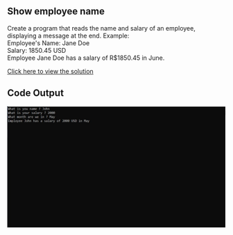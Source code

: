## Show employee name

Create a program that reads the name and salary of an employee, displaying a message at the end.
Example:<br>
Employee's Name: Jane Doe<br>
Salary: 1850.45 USD<br>
Employee Jane Doe has a salary of R$1850.45 in June.

[Click here to view the solution](https://github.com/davi-p-oliveira-11/CCodeChallengeLab/blob/main/Challenges/EmployeeName/solution.c)

## Code Output

![Output](https://github.com/davi-p-oliveira-11/CCodeChallengeLab/blob/main/Challenges/EmployeeName/screenshot.JPG)
